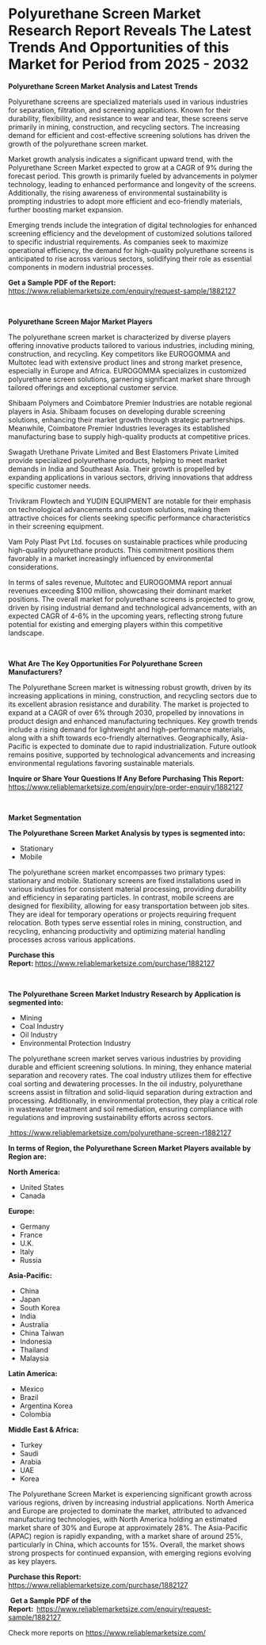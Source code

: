 <p><h1>Polyurethane Screen Market Research Report Reveals The Latest Trends And Opportunities of this Market for Period from 2025 - 2032</h1></p><p><strong>Polyurethane Screen Market Analysis and Latest Trends</strong></p>
<p><p>Polyurethane screens are specialized materials used in various industries for separation, filtration, and screening applications. Known for their durability, flexibility, and resistance to wear and tear, these screens serve primarily in mining, construction, and recycling sectors. The increasing demand for efficient and cost-effective screening solutions has driven the growth of the polyurethane screen market.</p><p>Market growth analysis indicates a significant upward trend, with the Polyurethane Screen Market expected to grow at a CAGR of 9% during the forecast period. This growth is primarily fueled by advancements in polymer technology, leading to enhanced performance and longevity of the screens. Additionally, the rising awareness of environmental sustainability is prompting industries to adopt more efficient and eco-friendly materials, further boosting market expansion. </p><p>Emerging trends include the integration of digital technologies for enhanced screening efficiency and the development of customized solutions tailored to specific industrial requirements. As companies seek to maximize operational efficiency, the demand for high-quality polyurethane screens is anticipated to rise across various sectors, solidifying their role as essential components in modern industrial processes.</p></p>
<p><strong>Get a Sample PDF of the Report:&nbsp;</strong> <a href="https://www.reliablemarketsize.com/enquiry/request-sample/1882127?utm_campaign=3536&utm_medium=2&utm_source=Github&utm_content=ia&utm_term=11042025&utm_id=polyurethane-screen">https://www.reliablemarketsize.com/enquiry/request-sample/1882127</a></p>
<p>&nbsp;</p>
<p><strong>Polyurethane Screen Major Market Players</strong></p>
<p><p>The polyurethane screen market is characterized by diverse players offering innovative products tailored to various industries, including mining, construction, and recycling. Key competitors like EUROGOMMA and Multotec lead with extensive product lines and strong market presence, especially in Europe and Africa. EUROGOMMA specializes in customized polyurethane screen solutions, garnering significant market share through tailored offerings and exceptional customer service.</p><p>Shibaam Polymers and Coimbatore Premier Industries are notable regional players in Asia. Shibaam focuses on developing durable screening solutions, enhancing their market growth through strategic partnerships. Meanwhile, Coimbatore Premier Industries leverages its established manufacturing base to supply high-quality products at competitive prices.</p><p>Swagath Urethane Private Limited and Best Elastomers Private Limited provide specialized polyurethane products, helping to meet market demands in India and Southeast Asia. Their growth is propelled by expanding applications in various sectors, driving innovations that address specific customer needs.</p><p>Trivikram Flowtech and YUDIN EQUIPMENT are notable for their emphasis on technological advancements and custom solutions, making them attractive choices for clients seeking specific performance characteristics in their screening equipment.</p><p>Vam Poly Plast Pvt Ltd. focuses on sustainable practices while producing high-quality polyurethane products. This commitment positions them favorably in a market increasingly influenced by environmental considerations.</p><p>In terms of sales revenue, Multotec and EUROGOMMA report annual revenues exceeding $100 million, showcasing their dominant market positions. The overall market for polyurethane screens is projected to grow, driven by rising industrial demand and technological advancements, with an expected CAGR of 4-6% in the upcoming years, reflecting strong future potential for existing and emerging players within this competitive landscape.</p></p>
<p>&nbsp;</p>
<p><strong>What Are The Key Opportunities For Polyurethane Screen Manufacturers?</strong></p>
<p><p>The Polyurethane Screen market is witnessing robust growth, driven by its increasing applications in mining, construction, and recycling sectors due to its excellent abrasion resistance and durability. The market is projected to expand at a CAGR of over 6% through 2030, propelled by innovations in product design and enhanced manufacturing techniques. Key growth trends include a rising demand for lightweight and high-performance materials, along with a shift towards eco-friendly alternatives. Geographically, Asia-Pacific is expected to dominate due to rapid industrialization. Future outlook remains positive, supported by technological advancements and increasing environmental regulations favoring sustainable materials.</p></p>
<p><strong>Inquire or Share Your Questions If Any Before Purchasing This Report:</strong> <a href="https://www.reliablemarketsize.com/enquiry/pre-order-enquiry/1882127?utm_campaign=3536&utm_medium=2&utm_source=Github&utm_content=ia&utm_term=11042025&utm_id=polyurethane-screen">https://www.reliablemarketsize.com/enquiry/pre-order-enquiry/1882127</a></p>
<p>&nbsp;</p>
<p><strong>Market Segmentation</strong></p>
<p><strong>The Polyurethane Screen Market Analysis by types is segmented into:</strong></p>
<p><ul><li>Stationary</li><li>Mobile</li></ul></p>
<p><p>The polyurethane screen market encompasses two primary types: stationary and mobile. Stationary screens are fixed installations used in various industries for consistent material processing, providing durability and efficiency in separating particles. In contrast, mobile screens are designed for flexibility, allowing for easy transportation between job sites. They are ideal for temporary operations or projects requiring frequent relocation. Both types serve essential roles in mining, construction, and recycling, enhancing productivity and optimizing material handling processes across various applications.</p></p>
<p><strong>Purchase this Report:&nbsp;</strong><a href="https://www.reliablemarketsize.com/purchase/1882127?utm_campaign=3536&utm_medium=2&utm_source=Github&utm_content=ia&utm_term=11042025&utm_id=polyurethane-screen">https://www.reliablemarketsize.com/purchase/1882127</a></p>
<p>&nbsp;</p>
<p><strong>The Polyurethane Screen Market Industry Research by Application is segmented into:</strong></p>
<p><ul><li>Mining</li><li>Coal Industry</li><li>Oil Industry</li><li>Environmental Protection Industry</li></ul></p>
<p><p>The polyurethane screen market serves various industries by providing durable and efficient screening solutions. In mining, they enhance material separation and recovery rates. The coal industry utilizes them for effective coal sorting and dewatering processes. In the oil industry, polyurethane screens assist in filtration and solid-liquid separation during extraction and processing. Additionally, in environmental protection, they play a critical role in wastewater treatment and soil remediation, ensuring compliance with regulations and improving sustainability efforts across sectors.</p></p>
<p><a href="https://www.reliablemarketsize.com/polyurethane-screen-r1882127?utm_campaign=3536&utm_medium=2&utm_source=Github&utm_content=ia&utm_term=11042025&utm_id=polyurethane-screen">&nbsp;https://www.reliablemarketsize.com/polyurethane-screen-r1882127</a></p>
<p><strong>In terms of Region, the Polyurethane Screen Market Players available by Region are:</strong></p>
<p>
    <p> <strong> North America: </strong>
        <ul>
            <li>United States</li>
            <li>Canada</li>
        </ul>
        </p> 
    <p> <strong> Europe: </strong>
        <ul>
            <li>Germany</li>
            <li>France</li>
            <li>U.K.</li>
            <li>Italy</li>
            <li>Russia</li>
        </ul>
        </p> 
    <p> <strong> Asia-Pacific: </strong>
        <ul>
            <li>China</li>
            <li>Japan</li>
            <li>South Korea</li>
            <li>India</li>
            <li>Australia</li>
            <li>China Taiwan</li>
            <li>Indonesia</li>
            <li>Thailand</li>
            <li>Malaysia</li>
        </ul>
        </p> 
    <p> <strong> Latin America: </strong>
        <ul>
            <li>Mexico</li>
            <li>Brazil</li>
            <li>Argentina Korea</li>
            <li>Colombia</li>
        </ul>
        </p> 
    <p> <strong> Middle East & Africa: </strong>
        <ul>
            <li>Turkey</li>
            <li>Saudi</li>
            <li>Arabia</li>
            <li>UAE</li>
            <li>Korea</li>
        </ul>
    </p>
    </p>
<p><p>The Polyurethane Screen Market is experiencing significant growth across various regions, driven by increasing industrial applications. North America and Europe are projected to dominate the market, attributed to advanced manufacturing technologies, with North America holding an estimated market share of 30% and Europe at approximately 28%. The Asia-Pacific (APAC) region is rapidly expanding, with a market share of around 25%, particularly in China, which accounts for 15%. Overall, the market shows strong prospects for continued expansion, with emerging regions evolving as key players.</p></p>
<p><strong>Purchase this Report: </strong><a href="https://www.reliablemarketsize.com/purchase/1882127?utm_campaign=3536&utm_medium=2&utm_source=Github&utm_content=ia&utm_term=11042025&utm_id=polyurethane-screen">https://www.reliablemarketsize.com/purchase/1882127</a></p>
<p>&nbsp;<strong>Get a Sample PDF of the Report:&nbsp;&nbsp;</strong><a href="https://www.reliablemarketsize.com/enquiry/request-sample/1882127?utm_campaign=3536&utm_medium=2&utm_source=Github&utm_content=ia&utm_term=11042025&utm_id=polyurethane-screen">https://www.reliablemarketsize.com/enquiry/request-sample/1882127</a></p>
<p><strong></strong></p>
<p>Check more reports on <a href="https://www.reliablemarketsize.com/?utm_campaign=3536&utm_medium=2&utm_source=Github&utm_content=ia&utm_term=11042025&utm_id=polyurethane-screen">https://www.reliablemarketsize.com/</a></p>